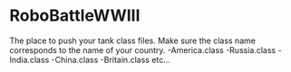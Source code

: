 # RoboBattleWWIII
The place to push your tank class files.
Make sure the class name corresponds to the name of your country.
-America.class
-Russia.class
-India.class
-China.class
-Britain.class
etc...
